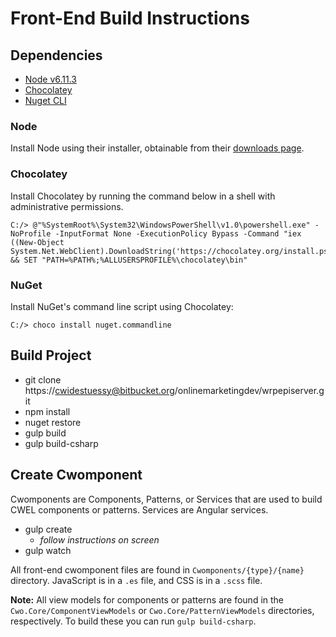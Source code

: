 # Front-End Build Instructions

## Dependencies

- [Node v6.11.3](https://nodejs.org/en/download/)
- [Chocolatey](https://chocolatey.org)
- [Nuget CLI](https://chocolatey.org/packages/NuGet.CommandLine)

### Node

Install Node using their installer, obtainable from their [downloads page](https://nodejs.org/en/download/).

### Chocolatey

Install Chocolatey by running the command below in a shell with administrative permissions.

```
C:/> @"%SystemRoot%\System32\WindowsPowerShell\v1.0\powershell.exe" -NoProfile -InputFormat None -ExecutionPolicy Bypass -Command "iex ((New-Object System.Net.WebClient).DownloadString('https://chocolatey.org/install.ps1'))" && SET "PATH=%PATH%;%ALLUSERSPROFILE%\chocolatey\bin"
```

### NuGet

Install NuGet's command line script using Chocolatey:

```
C:/> choco install nuget.commandline
```

## Build Project

- git clone https://cwidestuessy@bitbucket.org/onlinemarketingdev/wrpepiserver.git
- npm install
- nuget restore
- gulp build
- gulp build-csharp

## Create Cwomponent

Cwomponents are Components, Patterns, or Services that are used to build CWEL
components or patterns. Services are Angular services.

- gulp create
  - _follow instructions on screen_
- gulp watch

All front-end cwomponent files are found in `Cwomponents/{type}/{name}`
directory. JavaScript is in a `.es` file, and CSS is in a `.scss` file.

**Note:** All view models for components or patterns are found in the
`Cwo.Core/ComponentViewModels` or `Cwo.Core/PatternViewModels` directories,
respectively. To build these you can run `gulp build-csharp`.
